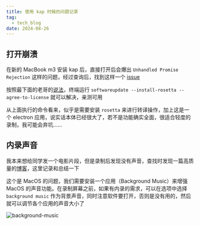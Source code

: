 ```yaml
---
title: 使用 kap 时候的问题记录
tag:
  - tech_blog
date: 2024-08-26
---
```


## 打开崩溃

在新的 MacBook m3 安装 kap 后，直接打开后会爆出 `Unhandled Promise Rejection` 这样的问题，经过查询后，找到这样一个 [issue](https://github.com/wulkano/Kap/issues/1193)

按照最下面的老哥的[说法](https://github.com/wulkano/Kap/issues/1193#issuecomment-2003009314)，终端运行 `softwareupdate --install-rosetta --agree-to-license` 就可以解决，亲测可用

从上面执行的命令看来，似乎是需要安装 `rosetta` 来进行转译操作，加上这是一个 electron 应用，说实话本体已经很大了，若不是功能确实全面，很适合轻度的录制，我可能会弃坑……

## 内录声音

我本来想给同学发一个电影片段，但是录制后发现没有声音，查找时发现一篇高质量的[博客](https://sspai.com/post/61420)，这里记录和总结一下

这个是 MacOS 的问题，我们需要安装一个应用（Background Music）来增强 MacOS 的声音功能。在录制屏幕之前，如果有内录的需求，可以在选项中选择 `background music` 作为背景声音，同时注意软件要打开，否则是没有用的，然后就可以调节各个应用的声音大小了

![background-music](https://2f0f3db.webp.li/2024/08/background-music.png)
